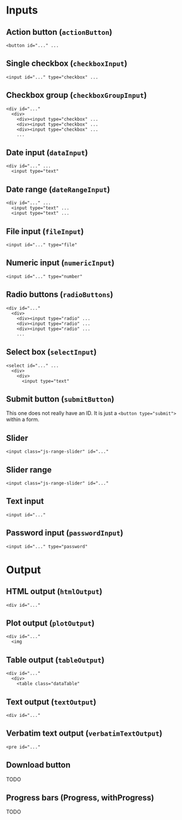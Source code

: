 
# Inputs

## Action button (`actionButton`)

```
<button id="..." ...
```

## Single checkbox (`checkboxInput`)

```
<input id="..." type="checkbox" ...
```

## Checkbox group (`checkboxGroupInput`)

```
<div id="..."
  <div>
    <div><input type="checkbox" ...
    <div><input type="checkbox" ...
    <div><input type="checkbox" ...
    ...
```

## Date input (`dataInput`)

```
<div id="..." ...
  <input type="text"
```

## Date range (`dateRangeInput`)

```
<div id="..." ...
  <input type="text" ...
  <input type="text" ...
```

## File input (`fileInput`)

```
<input id="..." type="file"
```

## Numeric input (`numericInput`)

```
<input id="..." type="number"
```

## Radio buttons (`radioButtons`)

```
<div id="..."
  <div>
    <div><input type="radio" ...
    <div><input type="radio" ...
    <div><input type="radio" ...
    ...
```

## Select box (`selectInput`)

```
<select id="..." ...
  <div>
    <div>
      <input type="text"
```

## Submit button (`submitButton`)

This one does not really have an ID. It is just a `<button type="submit">`
within a form.

## Slider

```
<input class="js-range-slider" id="..."
```

## Slider range

```
<input class="js-range-slider" id="..."
```

## Text input

```
<input id="..."
```

## Password input (`passwordInput`)

```
<input id="..." type="password"
```

# Output

## HTML output (`htmlOutput`)

```
<div id="..."
```

## Plot output (`plotOutput`)

```
<div id="..."
  <img
```

## Table output (`tableOutput`)

```
<div id="..."
  <div>
    <table class="dataTable"
```

## Text output (`textOutput`)

```
<div id="..."
```

## Verbatim text output (`verbatimTextOutput`)

```
<pre id="..."
```

## Download button

TODO

## Progress bars (Progress, withProgress)

TODO
